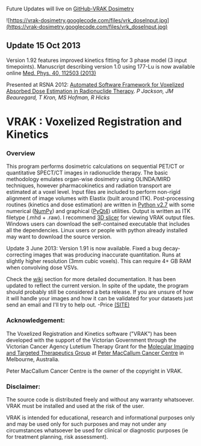 Future Updates will live on [GitHub-VRAK Dosimetry](https://github.com/pricejackson/vrak-dosimetry/)

![https://vrak-dosimetry.googlecode.com/files/vrk_doseInput.jpg](https://vrak-dosimetry.googlecode.com/files/vrk_doseInput.jpg)


## Update 15 Oct 2013 ##
Version 1.92 features improved kinetics fitting for 3 phase model (3 input timepoints).
Manuscript describing version 1.0 using 177-Lu is now available online [Med. Phys. 40, 112503 (2013)](http://dx.doi.org/10.1118/1.4824318)


Presented at RSNA 2012: [Automated Software Framework for Voxelized Absorbed Dose Estimation in Radionuclide Therapy](http://vrak-dosimetry.googlecode.com/files/RSNA-VRAK_Slides_compressed.pptx). _P Jackson, JM Beauregard, T Kron, MS Hofman, R Hicks_

# VRAK : Voxelized Registration and Kinetics #



### Overview ###
This program performs dosimetric calculations on sequential PET/CT or quantitative SPECT/CT images in radionuclide therapy. The basic methodology emulates organ-wise dosimetry using OLINDA/MIRD techniques, however pharmacokinetics and radiation transport are estimated at a voxel level. Input files are included to perform non-rigid alignment of image volumes with Elastix (built around ITK). Post-processing routines (kinetics and dose estimation) are written in [Python v2.7](http://www.python.org/download/releases/2.7/) with some numerical ([NumPy](http://www.scipy.org/Download)) and graphical ([PyQt4](http://www.riverbankcomputing.com/software/pyqt/download)) utilities. Output is written as ITK filetype (.mhd + .raw). I recommend [3D slicer](http://download.slicer.org/) for viewing VRAK output files.
Windows users can download the self-contained executable that includes all the dependencies. Linux users or people with python already installed may want to download the source version.

Update 3 June 2013: Version 1.91 is now available. Fixed a bug decay-correcting images that was producing inaccurate quantitation. Runs at slightly higher resolution (3mm cubic voxels). This can require 4+ GB RAM when convolving dose VSVs.


Check the [wiki](https://code.google.com/p/vrak-dosimetry/wiki/HomePage) section for more detailed documentation. It has been updated to reflect the current version. In spite of the update, the program should probably still be considered a beta release. If you are unsure of how it will handle your images and how it can be validated for your datasets just send an email and I'll try to help out.
-Price [(SITE)](https://sites.google.com/site/pjmedphys/)



### Acknowledgement: ###


The Voxelized Registration and Kinetics software  ("VRAK") has been developed with the support of the Victorian Government through the Victorian Cancer Agency Lutetium Therapy Grant for the [Molecular Imaging and Targeted Therapeutics Group](http://www.petermac.org/Research/MolecularImagingandTargetedTherapeutics) at [Peter MacCallum Cancer Centre](http://www.petermac.org/) in Melbourne, Australia.


Peter MacCallum Cancer Centre is the owner of the copyright in VRAK.


### Disclaimer: ###


The source code is distributed freely and without any warranty whatsoever.  VRAK must be installed and used at the risk of the user.


VRAK is intended for educational, research and informational purposes only and may be used only for such purposes and may not under any circumstances whatsoever be used for clinical or diagnostic purposes (ie for treatment planning, risk assessment).